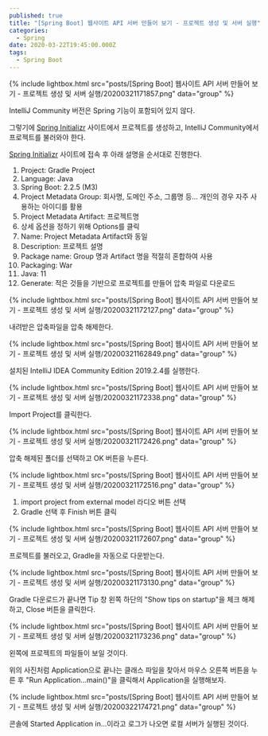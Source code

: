 ```yaml
---
published: true
title: "[Spring Boot] 웹사이트 API 서버 만들어 보기 - 프로젝트 생성 및 서버 실행"
categories:
  - Spring
date: 2020-03-22T19:45:00.000Z
tags:
  - Spring Boot
---
```


{% include lightbox.html src="posts/[Spring Boot] 웹사이트 API 서버 만들어 보기 - 프로젝트 생성 및 서버 실행/20200321171857.png" data="group" %}

IntelliJ Community 버전은 Spring 기능이 포함되어 있지 않다.

그렇기에 [Spring Initializr] 사이트에서 프로젝트를 생성하고, IntelliJ Community에서 프로젝트를 불러와야 한다.

[Spring Initializr] 사이트에 접속 후 아래 설명을 순서대로 진행한다.

1. Project: Gradle Project
2. Language: Java
3. Spring Boot: 2.2.5 (M3)
4. Project Metadata Group: 회사명, 도메인 주소, 그룹명 등… 개인의 경우 자주 사용하는 아이디를 활용
5. Project Metadata Artifact: 프로젝트명
6. 상세 옵션을 정하기 위해  Options를 클릭
7. Name: Project Metadata Artifact와 동일
8. Description: 프로젝트 설명
9. Package name: Group 명과 Artifact 명을 적절히 혼합하여 사용
10. Packaging: War
11. Java: 11
12. Generate: 적은 것들을 기반으로 프로젝트를 만들어 압축 파일로 다운로드

{% include lightbox.html src="posts/[Spring Boot] 웹사이트 API 서버 만들어 보기 - 프로젝트 생성 및 서버 실행/20200321172127.png" data="group" %}

내려받은 압축파일을 압축 해제한다.

{% include lightbox.html src="posts/[Spring Boot] 웹사이트 API 서버 만들어 보기 - 프로젝트 생성 및 서버 실행/20200321162849.png" data="group" %}

설치된 IntelliJ IDEA Community Edition 2019.2.4를 실행한다.

{% include lightbox.html src="posts/[Spring Boot] 웹사이트 API 서버 만들어 보기 - 프로젝트 생성 및 서버 실행/20200321172338.png" data="group" %}

Import Project를 클릭한다.

{% include lightbox.html src="posts/[Spring Boot] 웹사이트 API 서버 만들어 보기 - 프로젝트 생성 및 서버 실행/20200321172426.png" data="group" %}

압축 해제된 폴더를 선택하고 OK 버튼을 누른다.

{% include lightbox.html src="posts/[Spring Boot] 웹사이트 API 서버 만들어 보기 - 프로젝트 생성 및 서버 실행/20200321172516.png" data="group" %}

1. import project from external model 라디오 버튼 선택
2. Gradle 선택 후 Finish 버튼 클릭

{% include lightbox.html src="posts/[Spring Boot] 웹사이트 API 서버 만들어 보기 - 프로젝트 생성 및 서버 실행/20200321172607.png" data="group" %}

프로젝트를 불러오고, Gradle을 자동으로 다운받는다.

{% include lightbox.html src="posts/[Spring Boot] 웹사이트 API 서버 만들어 보기 - 프로젝트 생성 및 서버 실행/20200321173130.png" data="group" %}

Gradle 다운로드가 끝나면 Tip 창 왼쪽 하단의 "Show tips on startup"을 체크 해제하고, Close 버튼을 클릭한다.

{% include lightbox.html src="posts/[Spring Boot] 웹사이트 API 서버 만들어 보기 - 프로젝트 생성 및 서버 실행/20200321173236.png" data="group" %}

왼쪽에 프로젝트의 파일들이 보일 것이다.

위의 사진처럼 Application으로 끝나는 클래스 파일을 찾아서 마우스 오른쪽 버튼을 누른 후 "Run Application…main()"을 클릭해서 Application을 실행해보자.

{% include lightbox.html src="posts/[Spring Boot] 웹사이트 API 서버 만들어 보기 - 프로젝트 생성 및 서버 실행/20200322174721.png" data="group" %}

콘솔에 Started Application in…이라고 로그가 나오면 로컬 서버가 실행된 것이다.

[Spring Initializr]: <https://start.spring.io/>
